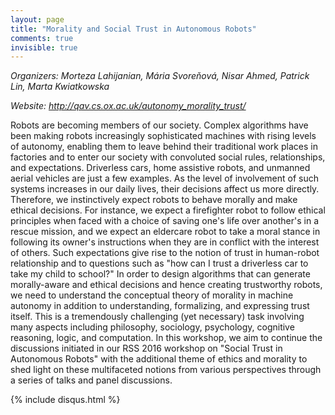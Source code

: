 ```yaml
---
layout: page
title: "Morality and Social Trust in Autonomous Robots"
comments: true
invisible: true
---
```


<p class="text-left"><i>Organizers: Morteza Lahijanian, Mária Svoreňová, Nisar Ahmed, Patrick Lin, Marta Kwiatkowska</i></p>
<p class="text-left"><i>Website: <a href="http://qav.cs.ox.ac.uk/autonomy_morality_trust/">http://qav.cs.ox.ac.uk/autonomy_morality_trust/</a></i></p>

<p>
Robots are becoming members of our society. Complex algorithms have been making
robots increasingly sophisticated machines with rising levels of autonomy,
enabling them to leave behind their traditional work places in factories and to
enter our society with convoluted social rules, relationships, and
expectations. Driverless cars, home assistive robots, and unmanned aerial
vehicles are just a few examples. As the level of involvement of such systems
increases in our daily lives, their decisions affect us more directly.
Therefore, we instinctively expect robots to behave morally and make ethical
decisions. For instance, we expect a firefighter robot to follow ethical
principles when faced with a choice of saving one's life over another's in a
rescue mission, and we expect an eldercare robot to take a moral stance in
following its owner's instructions when they are in conflict with the interest
of others. Such expectations give rise to the notion of trust in human-robot
relationship and to questions such as "how can I trust a driverless car to take
my child to school?" In order to design algorithms that can generate
morally-aware and ethical decisions and hence creating trustworthy robots, we
need to understand the conceptual theory of morality in machine autonomy in
addition to understanding, formalizing, and expressing trust itself.  This is a
tremendously challenging (yet necessary) task involving many aspects including
philosophy, sociology, psychology, cognitive reasoning, logic, and computation.
In this workshop, we aim to continue the discussions initiated in our RSS 2016
workshop on "Social Trust in Autonomous Robots" with the additional theme of
ethics and morality to shed light on these multifaceted notions from various
perspectives through a series of talks and panel discussions.
</p>



{% include disqus.html %}